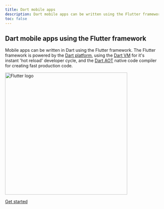 ```yaml
---
title: Dart mobile apps
description: Dart mobile apps can be written using the Flutter framework.
toc: false
---
```


## Dart mobile apps using the Flutter framework

Mobile apps can be written in Dart using the Flutter framework. The Flutter
framework is powered by the [Dart platform](/platforms), using the [Dart
VM](/platforms) for it's instant 'hot reload' developer cycle, and the [Dart
AOT](/platforms) native code compiler for creating fast production code.

<p class="text-center"> 
  <a href="{{site.flutter}}">
    <img src="{% asset shared/flutter/logo+text/horizontal/default.svg @path %}" width="400px" alt="Flutter logo"/>
  </a>
</p>

<p class="text-center"> 
  <a href="{{site.flutter}}/get-started" class="btn btn-primary btn-lg">Get started</a>
</p>
